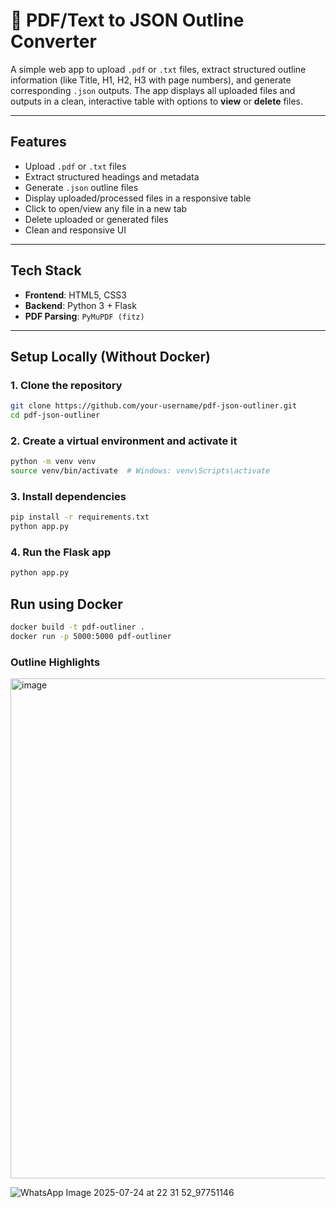 # 📄 PDF/Text to JSON Outline Converter 

A simple web app to upload `.pdf` or `.txt` files, extract structured outline information (like Title, H1, H2, H3 with page numbers), and generate corresponding `.json` outputs. The app displays all uploaded files and outputs in a clean, interactive table with options to **view** or **delete** files.

---

##  Features

- Upload `.pdf` or `.txt` files
- Extract structured headings and metadata
- Generate `.json` outline files
- Display uploaded/processed files in a responsive table
- Click to open/view any file in a new tab
- Delete uploaded or generated files
- Clean and responsive UI

---

## Tech Stack

- **Frontend**: HTML5, CSS3 
- **Backend**: Python 3 + Flask
- **PDF Parsing**: `PyMuPDF (fitz)`

---

##  Setup Locally (Without Docker)
### 1. Clone the repository
```bash
git clone https://github.com/your-username/pdf-json-outliner.git
cd pdf-json-outliner
```
### 2. Create a virtual environment and activate it
```bash
python -m venv venv
source venv/bin/activate  # Windows: venv\Scripts\activate
```
### 3. Install dependencies
```bash
pip install -r requirements.txt
python app.py
```
### 4. Run the Flask app
```bash
python app.py
```
## Run using Docker 
```bash
docker build -t pdf-outliner .
docker run -p 5000:5000 pdf-outliner
```
### Outline Highlights
<img width="1000" height="800" alt="image" src="https://github.com/user-attachments/assets/38c8ee4d-7765-4ac0-937f-e4e56b223224" />


![WhatsApp Image 2025-07-24 at 22 31 52_97751146](https://github.com/user-attachments/assets/f64489da-972f-4b17-8339-7e4ceb558fed)

